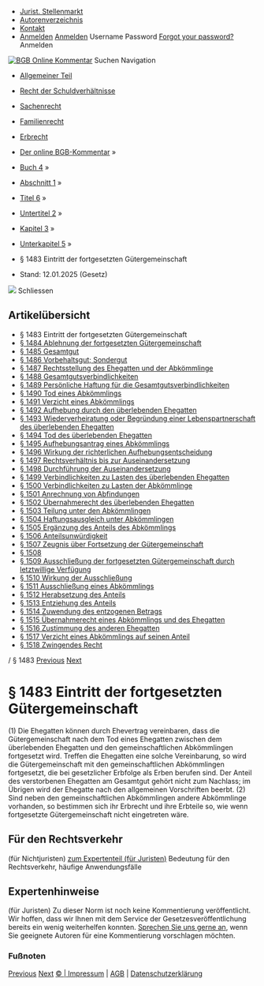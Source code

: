   * [Jurist. Stellenmarkt](https://bgb.kommentar.de/Buch-4/Abschnitt-1/Titel-6/Untertitel-2/Kapitel-3/Unterkapitel-5/</job-board> "Jurist. Stellenmarkt")
  * [Autorenverzeichnis](https://bgb.kommentar.de/Buch-4/Abschnitt-1/Titel-6/Untertitel-2/Kapitel-3/Unterkapitel-5/</Autorenverzeichnis> "Autorenverzeichnis")
  * [Kontakt](https://bgb.kommentar.de/Buch-4/Abschnitt-1/Titel-6/Untertitel-2/Kapitel-3/Unterkapitel-5/</Kontakt>)
  * [Anmelden](https://bgb.kommentar.de/Buch-4/Abschnitt-1/Titel-6/Untertitel-2/Kapitel-3/Unterkapitel-5/<#login> "show login form") [Anmelden](https://bgb.kommentar.de/Buch-4/Abschnitt-1/Titel-6/Untertitel-2/Kapitel-3/Unterkapitel-5/<#> "hide login form") Username Password
[Forgot your password?](https://bgb.kommentar.de/Buch-4/Abschnitt-1/Titel-6/Untertitel-2/Kapitel-3/Unterkapitel-5/</user/forgotpassword>) Anmelden 


[![BGB Online Kommentar](https://bgb.kommentar.de/extension/bgb/design/bgb/images/logo.png)](https://bgb.kommentar.de/Buch-4/Abschnitt-1/Titel-6/Untertitel-2/Kapitel-3/Unterkapitel-5/</> "BGB Online Kommentar")
Suchen
Navigation
  * [Allgemeiner Teil](https://bgb.kommentar.de/Buch-4/Abschnitt-1/Titel-6/Untertitel-2/Kapitel-3/Unterkapitel-5/</Buch-1>)
  * [Recht der Schuldverhältnisse](https://bgb.kommentar.de/Buch-4/Abschnitt-1/Titel-6/Untertitel-2/Kapitel-3/Unterkapitel-5/</Buch-2>)
  * [Sachenrecht](https://bgb.kommentar.de/Buch-4/Abschnitt-1/Titel-6/Untertitel-2/Kapitel-3/Unterkapitel-5/</Buch-3>)
  * [Familienrecht](https://bgb.kommentar.de/Buch-4/Abschnitt-1/Titel-6/Untertitel-2/Kapitel-3/Unterkapitel-5/</Buch-4>)
  * [Erbrecht](https://bgb.kommentar.de/Buch-4/Abschnitt-1/Titel-6/Untertitel-2/Kapitel-3/Unterkapitel-5/</Buch-5>)


  * [Der online BGB-Kommentar](https://bgb.kommentar.de/Buch-4/Abschnitt-1/Titel-6/Untertitel-2/Kapitel-3/Unterkapitel-5/</>) »
  * [Buch 4](https://bgb.kommentar.de/Buch-4/Abschnitt-1/Titel-6/Untertitel-2/Kapitel-3/Unterkapitel-5/</Buch-4>) »
  * [Abschnitt 1](https://bgb.kommentar.de/Buch-4/Abschnitt-1/Titel-6/Untertitel-2/Kapitel-3/Unterkapitel-5/</Buch-4/Abschnitt-1>) »
  * [Titel 6](https://bgb.kommentar.de/Buch-4/Abschnitt-1/Titel-6/Untertitel-2/Kapitel-3/Unterkapitel-5/</Buch-4/Abschnitt-1/Titel-6>) »
  * [Untertitel 2](https://bgb.kommentar.de/Buch-4/Abschnitt-1/Titel-6/Untertitel-2/Kapitel-3/Unterkapitel-5/</Buch-4/Abschnitt-1/Titel-6/Untertitel-2>) »
  * [Kapitel 3](https://bgb.kommentar.de/Buch-4/Abschnitt-1/Titel-6/Untertitel-2/Kapitel-3/Unterkapitel-5/</Buch-4/Abschnitt-1/Titel-6/Untertitel-2/Kapitel-3>) »
  * [Unterkapitel 5](https://bgb.kommentar.de/Buch-4/Abschnitt-1/Titel-6/Untertitel-2/Kapitel-3/Unterkapitel-5/</Buch-4/Abschnitt-1/Titel-6/Untertitel-2/Kapitel-3/Unterkapitel-5>) »
  * § 1483 Eintritt der fortgesetzten Gütergemeinschaft 
  * Stand: 12.01.2025 (Gesetz) 


![](https://vg01.met.vgwort.de/na/1c9909529ead4f509072c06d9081a7d5)
Schliessen 
## Artikelübersicht
  * § 1483 Eintritt der fortgesetzten Gütergemeinschaft 
  * [ § 1484 Ablehnung der fortgesetzten Gütergemeinschaft ](https://bgb.kommentar.de/Buch-4/Abschnitt-1/Titel-6/Untertitel-2/Kapitel-3/Unterkapitel-5/</Buch-4/Abschnitt-1/Titel-6/Untertitel-2/Kapitel-3/Unterkapitel-5/Ablehnung-der-fortgesetzten-Guetergemeinschaft>)
  * [ § 1485 Gesamtgut ](https://bgb.kommentar.de/Buch-4/Abschnitt-1/Titel-6/Untertitel-2/Kapitel-3/Unterkapitel-5/</Buch-4/Abschnitt-1/Titel-6/Untertitel-2/Kapitel-3/Unterkapitel-5/Gesamtgut>)
  * [ § 1486 Vorbehaltsgut; Sondergut ](https://bgb.kommentar.de/Buch-4/Abschnitt-1/Titel-6/Untertitel-2/Kapitel-3/Unterkapitel-5/</Buch-4/Abschnitt-1/Titel-6/Untertitel-2/Kapitel-3/Unterkapitel-5/Vorbehaltsgut-Sondergut>)
  * [ § 1487 Rechtsstellung des Ehegatten und der Abkömmlinge ](https://bgb.kommentar.de/Buch-4/Abschnitt-1/Titel-6/Untertitel-2/Kapitel-3/Unterkapitel-5/</Buch-4/Abschnitt-1/Titel-6/Untertitel-2/Kapitel-3/Unterkapitel-5/Rechtsstellung-des-Ehegatten-und-der-Abkoemmlinge>)
  * [ § 1488 Gesamtgutsverbindlichkeiten ](https://bgb.kommentar.de/Buch-4/Abschnitt-1/Titel-6/Untertitel-2/Kapitel-3/Unterkapitel-5/</Buch-4/Abschnitt-1/Titel-6/Untertitel-2/Kapitel-3/Unterkapitel-5/Gesamtgutsverbindlichkeiten>)
  * [ § 1489 Persönliche Haftung für die Gesamtgutsverbindlichkeiten ](https://bgb.kommentar.de/Buch-4/Abschnitt-1/Titel-6/Untertitel-2/Kapitel-3/Unterkapitel-5/</Buch-4/Abschnitt-1/Titel-6/Untertitel-2/Kapitel-3/Unterkapitel-5/Persoenliche-Haftung-fuer-die-Gesamtgutsverbindlichkeiten>)
  * [ § 1490 Tod eines Abkömmlings ](https://bgb.kommentar.de/Buch-4/Abschnitt-1/Titel-6/Untertitel-2/Kapitel-3/Unterkapitel-5/</Buch-4/Abschnitt-1/Titel-6/Untertitel-2/Kapitel-3/Unterkapitel-5/Tod-eines-Abkoemmlings>)
  * [ § 1491 Verzicht eines Abkömmlings ](https://bgb.kommentar.de/Buch-4/Abschnitt-1/Titel-6/Untertitel-2/Kapitel-3/Unterkapitel-5/</Buch-4/Abschnitt-1/Titel-6/Untertitel-2/Kapitel-3/Unterkapitel-5/Verzicht-eines-Abkoemmlings>)
  * [ § 1492 Aufhebung durch den überlebenden Ehegatten ](https://bgb.kommentar.de/Buch-4/Abschnitt-1/Titel-6/Untertitel-2/Kapitel-3/Unterkapitel-5/</Buch-4/Abschnitt-1/Titel-6/Untertitel-2/Kapitel-3/Unterkapitel-5/Aufhebung-durch-den-ueberlebenden-Ehegatten>)
  * [ § 1493 Wiederverheiratung oder Begründung einer Lebenspartnerschaft des überlebenden Ehegatten ](https://bgb.kommentar.de/Buch-4/Abschnitt-1/Titel-6/Untertitel-2/Kapitel-3/Unterkapitel-5/</Buch-4/Abschnitt-1/Titel-6/Untertitel-2/Kapitel-3/Unterkapitel-5/Wiederverheiratung-oder-Begruendung-einer-Lebenspartnerschaft-des-ueberlebenden-Ehegatten>)
  * [ § 1494 Tod des überlebenden Ehegatten ](https://bgb.kommentar.de/Buch-4/Abschnitt-1/Titel-6/Untertitel-2/Kapitel-3/Unterkapitel-5/</Buch-4/Abschnitt-1/Titel-6/Untertitel-2/Kapitel-3/Unterkapitel-5/Tod-des-ueberlebenden-Ehegatten>)
  * [ § 1495 Aufhebungsantrag eines Abkömmlings ](https://bgb.kommentar.de/Buch-4/Abschnitt-1/Titel-6/Untertitel-2/Kapitel-3/Unterkapitel-5/</Buch-4/Abschnitt-1/Titel-6/Untertitel-2/Kapitel-3/Unterkapitel-5/Aufhebungsantrag-eines-Abkoemmlings>)
  * [ § 1496 Wirkung der richterlichen Aufhebungsentscheidung ](https://bgb.kommentar.de/Buch-4/Abschnitt-1/Titel-6/Untertitel-2/Kapitel-3/Unterkapitel-5/</Buch-4/Abschnitt-1/Titel-6/Untertitel-2/Kapitel-3/Unterkapitel-5/Wirkung-der-richterlichen-Aufhebungsentscheidung>)
  * [ § 1497 Rechtsverhältnis bis zur Auseinandersetzung ](https://bgb.kommentar.de/Buch-4/Abschnitt-1/Titel-6/Untertitel-2/Kapitel-3/Unterkapitel-5/</Buch-4/Abschnitt-1/Titel-6/Untertitel-2/Kapitel-3/Unterkapitel-5/Rechtsverhaeltnis-bis-zur-Auseinandersetzung>)
  * [ § 1498 Durchführung der Auseinandersetzung ](https://bgb.kommentar.de/Buch-4/Abschnitt-1/Titel-6/Untertitel-2/Kapitel-3/Unterkapitel-5/</Buch-4/Abschnitt-1/Titel-6/Untertitel-2/Kapitel-3/Unterkapitel-5/Durchfuehrung-der-Auseinandersetzung>)
  * [ § 1499 Verbindlichkeiten zu Lasten des überlebenden Ehegatten ](https://bgb.kommentar.de/Buch-4/Abschnitt-1/Titel-6/Untertitel-2/Kapitel-3/Unterkapitel-5/</Buch-4/Abschnitt-1/Titel-6/Untertitel-2/Kapitel-3/Unterkapitel-5/Verbindlichkeiten-zu-Lasten-des-ueberlebenden-Ehegatten>)
  * [ § 1500 Verbindlichkeiten zu Lasten der Abkömmlinge ](https://bgb.kommentar.de/Buch-4/Abschnitt-1/Titel-6/Untertitel-2/Kapitel-3/Unterkapitel-5/</Buch-4/Abschnitt-1/Titel-6/Untertitel-2/Kapitel-3/Unterkapitel-5/Verbindlichkeiten-zu-Lasten-der-Abkoemmlinge>)
  * [ § 1501 Anrechnung von Abfindungen ](https://bgb.kommentar.de/Buch-4/Abschnitt-1/Titel-6/Untertitel-2/Kapitel-3/Unterkapitel-5/</Buch-4/Abschnitt-1/Titel-6/Untertitel-2/Kapitel-3/Unterkapitel-5/Anrechnung-von-Abfindungen>)
  * [ § 1502 Übernahmerecht des überlebenden Ehegatten ](https://bgb.kommentar.de/Buch-4/Abschnitt-1/Titel-6/Untertitel-2/Kapitel-3/Unterkapitel-5/</Buch-4/Abschnitt-1/Titel-6/Untertitel-2/Kapitel-3/Unterkapitel-5/Uebernahmerecht-des-ueberlebenden-Ehegatten>)
  * [ § 1503 Teilung unter den Abkömmlingen ](https://bgb.kommentar.de/Buch-4/Abschnitt-1/Titel-6/Untertitel-2/Kapitel-3/Unterkapitel-5/</Buch-4/Abschnitt-1/Titel-6/Untertitel-2/Kapitel-3/Unterkapitel-5/Teilung-unter-den-Abkoemmlingen>)
  * [ § 1504 Haftungsausgleich unter Abkömmlingen ](https://bgb.kommentar.de/Buch-4/Abschnitt-1/Titel-6/Untertitel-2/Kapitel-3/Unterkapitel-5/</Buch-4/Abschnitt-1/Titel-6/Untertitel-2/Kapitel-3/Unterkapitel-5/Haftungsausgleich-unter-Abkoemmlingen>)
  * [ § 1505 Ergänzung des Anteils des Abkömmlings ](https://bgb.kommentar.de/Buch-4/Abschnitt-1/Titel-6/Untertitel-2/Kapitel-3/Unterkapitel-5/</Buch-4/Abschnitt-1/Titel-6/Untertitel-2/Kapitel-3/Unterkapitel-5/Ergaenzung-des-Anteils-des-Abkoemmlings>)
  * [ § 1506 Anteilsunwürdigkeit ](https://bgb.kommentar.de/Buch-4/Abschnitt-1/Titel-6/Untertitel-2/Kapitel-3/Unterkapitel-5/</Buch-4/Abschnitt-1/Titel-6/Untertitel-2/Kapitel-3/Unterkapitel-5/Anteilsunwuerdigkeit>)
  * [ § 1507 Zeugnis über Fortsetzung der Gütergemeinschaft ](https://bgb.kommentar.de/Buch-4/Abschnitt-1/Titel-6/Untertitel-2/Kapitel-3/Unterkapitel-5/</Buch-4/Abschnitt-1/Titel-6/Untertitel-2/Kapitel-3/Unterkapitel-5/Zeugnis-ueber-Fortsetzung-der-Guetergemeinschaft>)
  * [ § 1508 ](https://bgb.kommentar.de/Buch-4/Abschnitt-1/Titel-6/Untertitel-2/Kapitel-3/Unterkapitel-5/</Buch-4/Abschnitt-1/Titel-6/Untertitel-2/Kapitel-3/Unterkapitel-5/node_1946>)
  * [ § 1509 Ausschließung der fortgesetzten Gütergemeinschaft durch letztwillige Verfügung ](https://bgb.kommentar.de/Buch-4/Abschnitt-1/Titel-6/Untertitel-2/Kapitel-3/Unterkapitel-5/</Buch-4/Abschnitt-1/Titel-6/Untertitel-2/Kapitel-3/Unterkapitel-5/Ausschliessung-der-fortgesetzten-Guetergemeinschaft-durch-letztwillige-Verfuegung>)
  * [ § 1510 Wirkung der Ausschließung ](https://bgb.kommentar.de/Buch-4/Abschnitt-1/Titel-6/Untertitel-2/Kapitel-3/Unterkapitel-5/</Buch-4/Abschnitt-1/Titel-6/Untertitel-2/Kapitel-3/Unterkapitel-5/Wirkung-der-Ausschliessung>)
  * [ § 1511 Ausschließung eines Abkömmlings ](https://bgb.kommentar.de/Buch-4/Abschnitt-1/Titel-6/Untertitel-2/Kapitel-3/Unterkapitel-5/</Buch-4/Abschnitt-1/Titel-6/Untertitel-2/Kapitel-3/Unterkapitel-5/Ausschliessung-eines-Abkoemmlings>)
  * [ § 1512 Herabsetzung des Anteils ](https://bgb.kommentar.de/Buch-4/Abschnitt-1/Titel-6/Untertitel-2/Kapitel-3/Unterkapitel-5/</Buch-4/Abschnitt-1/Titel-6/Untertitel-2/Kapitel-3/Unterkapitel-5/Herabsetzung-des-Anteils>)
  * [ § 1513 Entziehung des Anteils ](https://bgb.kommentar.de/Buch-4/Abschnitt-1/Titel-6/Untertitel-2/Kapitel-3/Unterkapitel-5/</Buch-4/Abschnitt-1/Titel-6/Untertitel-2/Kapitel-3/Unterkapitel-5/Entziehung-des-Anteils>)
  * [ § 1514 Zuwendung des entzogenen Betrags ](https://bgb.kommentar.de/Buch-4/Abschnitt-1/Titel-6/Untertitel-2/Kapitel-3/Unterkapitel-5/</Buch-4/Abschnitt-1/Titel-6/Untertitel-2/Kapitel-3/Unterkapitel-5/Zuwendung-des-entzogenen-Betrags>)
  * [ § 1515 Übernahmerecht eines Abkömmlings und des Ehegatten ](https://bgb.kommentar.de/Buch-4/Abschnitt-1/Titel-6/Untertitel-2/Kapitel-3/Unterkapitel-5/</Buch-4/Abschnitt-1/Titel-6/Untertitel-2/Kapitel-3/Unterkapitel-5/Uebernahmerecht-eines-Abkoemmlings-und-des-Ehegatten>)
  * [ § 1516 Zustimmung des anderen Ehegatten ](https://bgb.kommentar.de/Buch-4/Abschnitt-1/Titel-6/Untertitel-2/Kapitel-3/Unterkapitel-5/</Buch-4/Abschnitt-1/Titel-6/Untertitel-2/Kapitel-3/Unterkapitel-5/Zustimmung-des-anderen-Ehegatten>)
  * [ § 1517 Verzicht eines Abkömmlings auf seinen Anteil ](https://bgb.kommentar.de/Buch-4/Abschnitt-1/Titel-6/Untertitel-2/Kapitel-3/Unterkapitel-5/</Buch-4/Abschnitt-1/Titel-6/Untertitel-2/Kapitel-3/Unterkapitel-5/Verzicht-eines-Abkoemmlings-auf-seinen-Anteil>)
  * [ § 1518 Zwingendes Recht ](https://bgb.kommentar.de/Buch-4/Abschnitt-1/Titel-6/Untertitel-2/Kapitel-3/Unterkapitel-5/</Buch-4/Abschnitt-1/Titel-6/Untertitel-2/Kapitel-3/Unterkapitel-5/Zwingendes-Recht>)


/ § 1483 
[Previous](https://bgb.kommentar.de/Buch-4/Abschnitt-1/Titel-6/Untertitel-2/Kapitel-3/Unterkapitel-5/</Buch-4/Abschnitt-1/Titel-6/Untertitel-2/Kapitel-3/Unterkapitel-4/Eheaufloesung-durch-Tod> "§ 1482 Eheauflösung durch Tod") [Next](https://bgb.kommentar.de/Buch-4/Abschnitt-1/Titel-6/Untertitel-2/Kapitel-3/Unterkapitel-5/</Buch-4/Abschnitt-1/Titel-6/Untertitel-2/Kapitel-3/Unterkapitel-5/Ablehnung-der-fortgesetzten-Guetergemeinschaft> "§ 1484 Ablehnung der fortgesetzten Gütergemeinschaft")
# § 1483 Eintritt der fortgesetzten Gütergemeinschaft
(1) Die Ehegatten können durch Ehevertrag vereinbaren, dass die Gütergemeinschaft nach dem Tod eines Ehegatten zwischen dem überlebenden Ehegatten und den gemeinschaftlichen Abkömmlingen fortgesetzt wird. Treffen die Ehegatten eine solche Vereinbarung, so wird die Gütergemeinschaft mit den gemeinschaftlichen Abkömmlingen fortgesetzt, die bei gesetzlicher Erbfolge als Erben berufen sind. Der Anteil des verstorbenen Ehegatten am Gesamtgut gehört nicht zum Nachlass; im Übrigen wird der Ehegatte nach den allgemeinen Vorschriften beerbt.
(2) Sind neben den gemeinschaftlichen Abkömmlingen andere Abkömmlinge vorhanden, so bestimmen sich ihr Erbrecht und ihre Erbteile so, wie wenn fortgesetzte Gütergemeinschaft nicht eingetreten wäre.
## Für den Rechtsverkehr 
(für Nichtjuristen)
[zum Expertenteil (für Juristen)](https://bgb.kommentar.de/Buch-4/Abschnitt-1/Titel-6/Untertitel-2/Kapitel-3/Unterkapitel-5/<#expertenhinweise>)
Bedeutung für den Rechtsverkehr, häufige Anwendungsfälle
## Expertenhinweise
(für Juristen)
Zu dieser Norm ist noch keine Kommentierung veröffentlicht. Wir hoffen, dass wir Ihnen mit dem Service der Gesetzesveröffentlichung bereits ein wenig weiterhelfen konnten. [Sprechen Sie uns gerne an](https://bgb.kommentar.de/Buch-4/Abschnitt-1/Titel-6/Untertitel-2/Kapitel-3/Unterkapitel-5/</Kontakt>), wenn Sie geeignete Autoren für eine Kommentierung vorschlagen möchten. 
### Fußnoten
[Previous](https://bgb.kommentar.de/Buch-4/Abschnitt-1/Titel-6/Untertitel-2/Kapitel-3/Unterkapitel-5/</Buch-4/Abschnitt-1/Titel-6/Untertitel-2/Kapitel-3/Unterkapitel-4/Eheaufloesung-durch-Tod> "§ 1482 Eheauflösung durch Tod") [Next](https://bgb.kommentar.de/Buch-4/Abschnitt-1/Titel-6/Untertitel-2/Kapitel-3/Unterkapitel-5/</Buch-4/Abschnitt-1/Titel-6/Untertitel-2/Kapitel-3/Unterkapitel-5/Ablehnung-der-fortgesetzten-Guetergemeinschaft> "§ 1484 Ablehnung der fortgesetzten Gütergemeinschaft")
[© | Impressum](https://bgb.kommentar.de/Buch-4/Abschnitt-1/Titel-6/Untertitel-2/Kapitel-3/Unterkapitel-5/</Kontakt>) | [AGB](https://bgb.kommentar.de/Buch-4/Abschnitt-1/Titel-6/Untertitel-2/Kapitel-3/Unterkapitel-5/</AGB>) | [Datenschutzerklärung](https://bgb.kommentar.de/Buch-4/Abschnitt-1/Titel-6/Untertitel-2/Kapitel-3/Unterkapitel-5/</Datenschutzerklaerung-fuer-Leser>)
